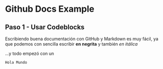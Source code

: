 # Github Docs Example
## Paso 1 - Usar Codeblocks

Escribiendo buena documentación con GitHub y Markdown es muy fácil, ya que podemos con sencilla escribir **en negrita** y también  *en itálica*

...y todo empezó con un 
```
Hola Mundo
```

 
